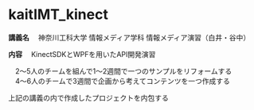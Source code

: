 kaitIMT_kinect
==============

**講義名**
　神奈川工科大学 情報メディア学科 情報メディア演習（白井・谷中）

**内容**
　KinectSDKとWPFを用いたAPI開発演習  
  
　2～5人のチームを組んで1～2週間で一つのサンプルをリフォームする  
　4～6人のチームで3週間で企画から考えてコンテンツを一つ作成する  
  
上記の講義の内で作成したプロジェクトを内包する
